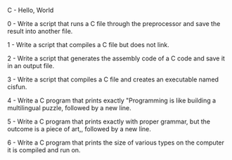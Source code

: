 C - Hello, World



0 - Write a script that runs a C file through the preprocessor and save the result into another file.



1 - Write a script that compiles a C file but does not link.



2 - Write a script that generates the assembly code of a C code and save it in an output file.



3 - Write a script that compiles a C file and creates an executable named cisfun.



4 - Write a C program that prints exactly "Programming is like building a multilingual puzzle, followed by a new line.



5 - Write a C program that prints exactly with proper grammar, but the outcome is a piece of art,, followed by a new line.



6 - Write a C program that prints the size of various types on the computer it is compiled and run on.
